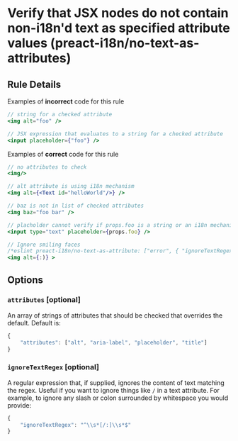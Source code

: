 # Verify that JSX nodes do not contain non-i18n'd text as specified attribute values (preact-i18n/no-text-as-attributes)

## Rule Details

Examples of **incorrect** code for this rule

```jsx
// string for a checked attribute
<img alt="foo" />

// JSX expression that evaluates to a string for a checked attribute
<input placeholder={"foo"} />
```


Examples of **correct** code for this rule 

```jsx
// no attributes to check
<img/>

// alt attribute is using i18n mechanism
<img alt={<Text id="helloWorld"/>} />

// baz is not in list of checked attributes
<img baz="foo bar" />

// placholder cannot verify if props.foo is a string or an i18n mechanism, so no error is thrown
<input type="text" placeholder={props.foo} />

// Ignore smiling faces
/*eslint preact-i18n/no-text-as-attribute: ["error", { "ignoreTextRegex": "^:\\)$"]*/
<img alt={:)} >
```

## Options

### `attributes` [optional]
An array of strings of attributes that should be checked that overrides the default.  Default is:
```js
{
	"attributes": ["alt", "aria-label", "placeholder", "title"]
}
```

### `ignoreTextRegex` [optional]
A regular expression that, if supplied, ignores the content of text matching the regex.  Useful if you want to ignore things like `/` in a text attribute.  For example, to ignore any slash or colon surrounded by whitespace you would provide:
```js
{
	"ignoreTextRegex": "^\\s*[/:]\\s*$"
}
```

[preact-i18n]: https://www.npmjs.com/package/preact-i18n
